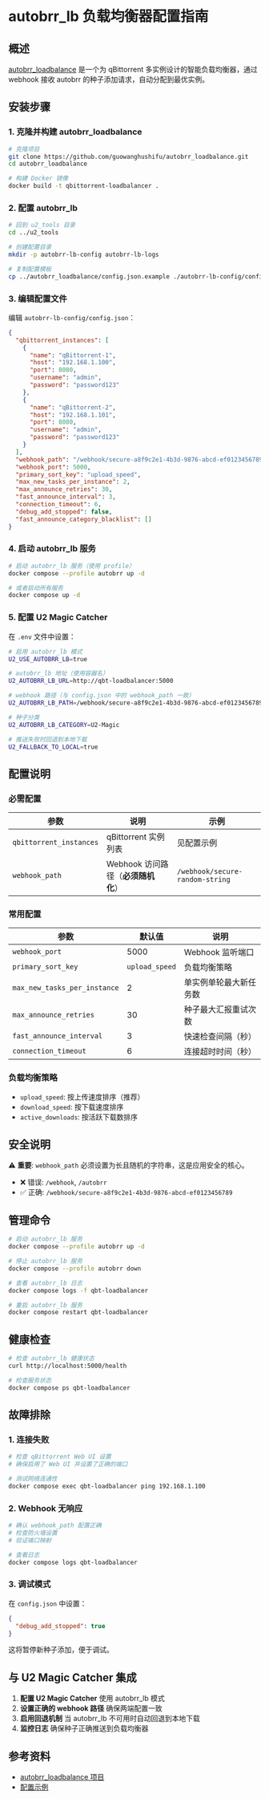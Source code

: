 # autobrr_lb 负载均衡器配置指南

## 概述

[autobrr_loadbalance](https://github.com/guowanghushifu/autobrr_loadbalance) 是一个为 qBittorrent 多实例设计的智能负载均衡器，通过 webhook 接收 autobrr 的种子添加请求，自动分配到最优实例。

## 安装步骤

### 1. 克隆并构建 autobrr_loadbalance

```bash
# 克隆项目
git clone https://github.com/guowanghushifu/autobrr_loadbalance.git
cd autobrr_loadbalance

# 构建 Docker 镜像
docker build -t qbittorrent-loadbalancer .
```

### 2. 配置 autobrr_lb

```bash
# 回到 u2_tools 目录
cd ../u2_tools

# 创建配置目录
mkdir -p autobrr-lb-config autobrr-lb-logs

# 复制配置模板
cp ../autobrr_loadbalance/config.json.example ./autobrr-lb-config/config.json
```

### 3. 编辑配置文件

编辑 `autobrr-lb-config/config.json`：

```json
{
  "qbittorrent_instances": [
    {
      "name": "qBittorrent-1",
      "host": "192.168.1.100",
      "port": 8080,
      "username": "admin",
      "password": "password123"
    },
    {
      "name": "qBittorrent-2", 
      "host": "192.168.1.101",
      "port": 8080,
      "username": "admin",
      "password": "password123"
    }
  ],
  "webhook_path": "/webhook/secure-a8f9c2e1-4b3d-9876-abcd-ef0123456789",
  "webhook_port": 5000,
  "primary_sort_key": "upload_speed",
  "max_new_tasks_per_instance": 2,
  "max_announce_retries": 30,
  "fast_announce_interval": 3,
  "connection_timeout": 6,
  "debug_add_stopped": false,
  "fast_announce_category_blacklist": []
}
```

### 4. 启动 autobrr_lb 服务

```bash
# 启动 autobrr_lb 服务（使用 profile）
docker compose --profile autobrr up -d

# 或者启动所有服务
docker compose up -d
```

### 5. 配置 U2 Magic Catcher

在 `.env` 文件中设置：

```bash
# 启用 autobrr_lb 模式
U2_USE_AUTOBRR_LB=true

# autobrr_lb 地址（使用容器名）
U2_AUTOBRR_LB_URL=http://qbt-loadbalancer:5000

# webhook 路径（与 config.json 中的 webhook_path 一致）
U2_AUTOBRR_LB_PATH=/webhook/secure-a8f9c2e1-4b3d-9876-abcd-ef0123456789

# 种子分类
U2_AUTOBRR_LB_CATEGORY=U2-Magic

# 推送失败时回退到本地下载
U2_FALLBACK_TO_LOCAL=true
```

## 配置说明

### 必需配置

| 参数 | 说明 | 示例 |
|------|------|------|
| `qbittorrent_instances` | qBittorrent 实例列表 | 见配置示例 |
| `webhook_path` | Webhook 访问路径（**必须随机化**） | `/webhook/secure-random-string` |

### 常用配置

| 参数 | 默认值 | 说明 |
|------|--------|------|
| `webhook_port` | 5000 | Webhook 监听端口 |
| `primary_sort_key` | `upload_speed` | 负载均衡策略 |
| `max_new_tasks_per_instance` | 2 | 单实例单轮最大新任务数 |
| `max_announce_retries` | 30 | 种子最大汇报重试次数 |
| `fast_announce_interval` | 3 | 快速检查间隔（秒） |
| `connection_timeout` | 6 | 连接超时时间（秒） |

### 负载均衡策略

- `upload_speed`: 按上传速度排序（推荐）
- `download_speed`: 按下载速度排序
- `active_downloads`: 按活跃下载数排序

## 安全说明

⚠️ **重要**: `webhook_path` 必须设置为长且随机的字符串，这是应用安全的核心。

- ❌ 错误: `/webhook`, `/autobrr`
- ✅ 正确: `/webhook/secure-a8f9c2e1-4b3d-9876-abcd-ef0123456789`

## 管理命令

```bash
# 启动 autobrr_lb 服务
docker compose --profile autobrr up -d

# 停止 autobrr_lb 服务
docker compose --profile autobrr down

# 查看 autobrr_lb 日志
docker compose logs -f qbt-loadbalancer

# 重启 autobrr_lb 服务
docker compose restart qbt-loadbalancer
```

## 健康检查

```bash
# 检查 autobrr_lb 健康状态
curl http://localhost:5000/health

# 检查服务状态
docker compose ps qbt-loadbalancer
```

## 故障排除

### 1. 连接失败

```bash
# 检查 qBittorrent Web UI 设置
# 确保启用了 Web UI 并设置了正确的端口

# 测试网络连通性
docker compose exec qbt-loadbalancer ping 192.168.1.100
```

### 2. Webhook 无响应

```bash
# 确认 webhook_path 配置正确
# 检查防火墙设置
# 验证端口映射

# 查看日志
docker compose logs qbt-loadbalancer
```

### 3. 调试模式

在 `config.json` 中设置：

```json
{
  "debug_add_stopped": true
}
```

这将暂停新种子添加，便于调试。

## 与 U2 Magic Catcher 集成

1. **配置 U2 Magic Catcher** 使用 autobrr_lb 模式
2. **设置正确的 webhook 路径** 确保两端配置一致
3. **启用回退机制** 当 autobrr_lb 不可用时自动回退到本地下载
4. **监控日志** 确保种子正确推送到负载均衡器

## 参考资料

- [autobrr_loadbalance 项目](https://github.com/guowanghushifu/autobrr_loadbalance)
- [配置示例](https://github.com/guowanghushifu/autobrr_loadbalance/blob/main/config.json.example)
